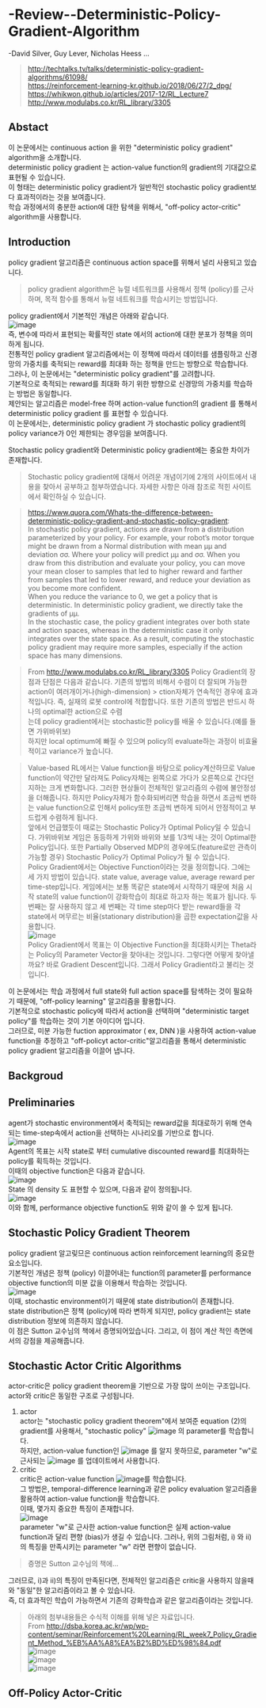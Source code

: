 # -Review--Deterministic-Policy-Gradient-Algorithm
-David Silver, Guy Lever, Nicholas Heess ... 
> http://techtalks.tv/talks/deterministic-policy-gradient-algorithms/61098/  
> https://reinforcement-learning-kr.github.io/2018/06/27/2_dpg/  
> https://whikwon.github.io/articles/2017-12/RL_Lecture7  
> http://www.modulabs.co.kr/RL_library/3305  

## Abstact
이 논문에서는 continuous action 을 위한 "deterministic policy gradient" algorithm을 소개합니다.  
deterministic policy gradient 는 action-value function의 gradient의 기대값으로 표현될 수 있습니다.  
이 형태는 deterministic policy gradient가 일반적인 stochastic policy gradient보다 효과적이라는 것을 보여줍니다.  
학습 과정에서의 충분한 action에 대한 탐색을 위해서, "off-policy actor-critic" algorithm을 사용합니다.  

## Introduction
policy gradient 알고리즘은 continuous action space를 위해서 널리 사용되고 있습니다.  
> policy gradient algorithm은 뉴럴 네트워크를 사용해서 정책 (policy)를 근사하며, 목적 함수를 통해서 뉴럴 네트워크를 학습시키는 방법입니다.  

policy gradient에서 기본적인 개념은 아래와 같습니다.  
![image](https://user-images.githubusercontent.com/40893452/44691995-d67d7880-aa9b-11e8-9f40-9349abad83bf.png)  
즉, 변수에 따라서 표현되는 확률적인 state 에서의 action에 대한 분포가 정책을 의미하게 됩니다.  
전통적인 policy gradient 알고리즘에서는 이 정책에 따라서 데이터를 샘플링하고 신경망의 가중치를 축적되는 reward를 최대화 하는 정책을 만드는 방향으로 학습합니다.                                          
그러나, 이 논문에서는 "deterministic policy gradient"를 고려합니다.  
기본적으로 축적되는 reward를 최대화 하기 위한 방향으로 신경망의 가중치를 학습하는 방법은 동일합니다.  
제안되는 알고리즘은 model-free 하며 action-value function의 gradient 를 통해서 deterministic policy gradient 를 표현할 수 있습니다.  
이 논문에서는, deterministic policy gradient 가 stochastic policy gradient의 policy variance가 0인 제한되는 경우임을 보여줍니다.  

Stochastic policy gradient와 Deterministic policy gradient에는 중요한 차이가 존재합니다.  

> Stochastic policy gradient에 대해서 어려운 개념이기에 2개의 사이트에서 내용을 찾아서 공부하고 첨부하였습니다.
> 자세한 사항은 아래 참조로 적힌 사이트에서 확인하실 수 있습니다.

>https://www.quora.com/Whats-the-difference-between-deterministic-policy-gradient-and-stochastic-policy-gradient:  
>In stochastic policy gradient, actions are drawn from a distribution parameterized by your policy. For example, your robot’s motor torque might be drawn from a Normal distribution with mean μμ and deviation σσ. Where your policy will predict μμ and σσ. When you draw from this distribution and evaluate your policy, you can move your mean closer to samples that led to higher reward and farther from samples that led to lower reward, and reduce your deviation as you become more confident.  
>When you reduce the variance to 0, we get a policy that is deterministic. In deterministic policy gradient, we directly take the gradients of μμ.  
>In the stochastic case, the policy gradient integrates over both state and action spaces, whereas in the deterministic case it only integrates over the state space. As a result, computing the stochastic policy gradient may require more samples, especially if the action space has many dimensions.

> From  http://www.modulabs.co.kr/RL_library/3305
> Policy Gradient의 장점과 단점은 다음과 같습니다. 기존의 방법의 비해서 수렴이 더 잘되며 가능한 action이 여러개이거나(high-dimension)   > ction자체가 연속적인 경우에 효과적입니다. 즉, 실재의 로봇 control에 적합합니다. 또한 기존의 방법은 반드시 하나의 optimal한 action으로 수렴  
> 는데 policy gradient에서는 stochastic한 policy를 배울 수 있습니다.(예를 들면 가위바위보)    
> 하지만 local optimum에 빠질 수 있으며 policy의 evaluate하는 과정이 비효율적이고 variance가 높습니다.

> Value-based RL에서는 Value function을 바탕으로 policy계산하므로 Value function이 약간만 달라져도 Policy자체는 왼쪽으로 가다가 오른쪽으로 간다던지하는 크게 변화합니다. 그러한 현상들이 전체적인 알고리즘의 수렴에 불안정성을 더해줍니다. 하지만 Policy자체가 함수화되버리면 학습을 하면서 조금씩 변하는 value function으로 인해서 policy또한 조금씩 변하게 되어서 안정적이고 부드럽게 수렴하게 됩니다.  
> 앞에서 언급했듯이 때로는 Stochastic Policy가 Optimal Policy일 수 있습니다. 가위바위보 게임은 동등하게 가위와 바위와 보를 1/3씩 내는 것이 Optimal한 Policy입니다. 또한 Partially Observed MDP의 경우에도(feature로만 관측이 가능할 경우) Stochastic Policy가 Optimal Policy가 될 수 있습니다.  
> Policy Gradient에서는 Objective Function이라는 것을 정의합니다. 그에는 세 가지 방법이 있습니다. state value, average value, average reward per time-step입니다. 게임에서는 보통 똑같은 state에서 시작하기 때문에 처음 시작 state의 value function이 강화학습이 최대로 하고자 하는 목표가 됩니다. 두 번째는 잘 사용하지 않고 세 번째는 각 time step마다 받는 reward들을 각 state에서 머무르는 비율(stationary distribution)을 곱한 expectation값을 사용합니다.  
> ![image](https://user-images.githubusercontent.com/40893452/44898533-31cc9680-ad3a-11e8-87de-bc2907123993.png)  
> Policy Gradient에서 목표는 이 Objective Function을 최대화시키는 Theta라는 Policy의 Parameter Vector을 찾아내는 것입니다. 그렇다면 어떻게 찾아낼까요? 바로 Gradient Descent입니다. 그래서 Policy Gradient라고 불리는 것입니다.  

이 논문에서는 학습 과정에서 full state와 full action space를 탐색하는 것이 필요하기 때문에, "off-policy learning" 알고리즘을 활용합니다.  
기본적으로 stochastic policy에 따라서 action을 선택하며 "deterministic target policy"를 학습하는 것이 기본 아이디어 입니다.  
그러므로, 미분 가능한 fuction approximator ( ex, DNN )을 사용하여 action-value function을 추정하고 "off-policyt actor-critic"알고리즘을 통해서 deterministic policy gradient 알고리즘을 이끌어 냅니다.  

## Backgroud 
## Preliminaries
agent가 stochastic environment에서 축적되는 reward값을 최대로하기 위해 연속되는 time-step속에서 action을 선택하는 시나리오를 기반으로 합니다.  
![image](https://user-images.githubusercontent.com/40893452/44899986-5dea1680-ad3e-11e8-8446-d35a6fea9172.png)  
Agent의 목표는 시작 state로 부터 cumulative discounted reward를 최대화하는 policy를 획득하는 것입니다.  
이때의 objective function은 다음과 같습니다.  
![image](https://user-images.githubusercontent.com/40893452/44902065-f8992400-ad43-11e8-83f8-cc82d773e2cc.png)  
State 의 density 도 표현할 수 있으며, 다음과 같이 정의됩니다.  
![image](https://user-images.githubusercontent.com/40893452/44902457-0602de00-ad45-11e8-9f35-3a5139cfae46.png)  
이와 함께, performance objective function도 위와 같이 쓸 수 있게 됩니다.  

## Stochastic Policy Gradient Theorem
policy gradient 알고맂므은 continuous action reinforcement learning의 중요한 요소입니다.  
기본적인 개념은 정책 (policy) 이끌어내는 function의 parameter를 performance objective function의 미분 값을 이용해서 학습하는 것입니다.  
![image](https://user-images.githubusercontent.com/40893452/44918518-27c88900-ad76-11e8-8f9c-8c90932f60b7.png)  
이때, stochastic environment이기 때문에 state distribution이 존재합니다.  
state distribution은 정책 (policy)에 따라 변하게 되지만, policy gradient는 state distribution 정보에 의존하지 않습니다.  
이 점은 Sutton 교수님의 책에서 증명되어있습니다. 
그리고, 이 점이 계산 적인 측면에서의 강점을 제공해줍니다.  

## Stochastic Actor Critic Algorithms
actor-critic은 policy gradient theorem을 기반으로 가장 많이 쓰이는 구조입니다.  
actor와 critic은 동일한 구조로 구성됩니다.  
1. actor  
actor는 "stochastic policy gradient theorem"에서 보여준 equation (2)의 gradient를 사용해서, "stochastic policy" ![image](https://user-images.githubusercontent.com/40893452/44918802-d8cf2380-ad76-11e8-9b37-426d75f57be1.png) 의 parameter를 학습합니다.  
하지만, action-value function인 ![image](https://user-images.githubusercontent.com/40893452/44918860-f7cdb580-ad76-11e8-97f2-48744d192b91.png) 를 알지 못하므로, parameter "w"로 근사되는 ![image](https://user-images.githubusercontent.com/40893452/44918903-1469ed80-ad77-11e8-83e0-559db786fcdd.png) 를 업데이트에서 사용합니다.  
2. critic  
critic은 action-value function ![image](https://user-images.githubusercontent.com/40893452/44918903-1469ed80-ad77-11e8-83e0-559db786fcdd.png)를 학습합니다.  
그 방법은, temporal-difference learning과 같은 policy evaluation 알고리즘을 활용하여 action-value function을 학습합니다.  
이때, 몇가지 중요한 특징이 존재합니다.  
![image](https://user-images.githubusercontent.com/40893452/44919070-87736400-ad77-11e8-80bf-98598de1df81.png)  
parameter "w"로 근사한 action-value function은 실제 action-value function과 달리 편향 (bias)가 생길 수 있습니다.  그러나, 위의 그림처럼, i) 와 ii) 의 특징을 만족시키는 parameter "w" 라면 편향이 없습니다.  
> 증명은 Sutton 교수님의 책에...    

그러므로, i)과 ii)의 특징이 만족된다면, 전체적인 알고리즘은 critic을 사용하지 않을때와 "동일"한 알고리즘이라고 볼 수 있습니다.  
즉, 더 효과적인 학습이 가능하면서 기존의 강화학습과 같은 알고리즘이라는 것입니다.  

> 아래의 첨부내용들은 수식적 이해를 위해 넣은 자료입니다.  
> From http://dsba.korea.ac.kr/wp/wp-content/seminar/Reinforcement%20Learning/RL_week7_Policy_Gradient_Method_%EB%AA%A8%EA%B2%BD%ED%98%84.pdf  
> ![image](https://user-images.githubusercontent.com/40893452/44919516-aaeade80-ad78-11e8-8fe0-12fc11dabc1a.png)  
> ![image](https://user-images.githubusercontent.com/40893452/44919551-bfc77200-ad78-11e8-9b3d-5f956b7f028e.png)  
> ![image](https://user-images.githubusercontent.com/40893452/44919726-1df45500-ad79-11e8-98da-5d1d41f07bef.png)  

## Off-Policy Actor-Critic








